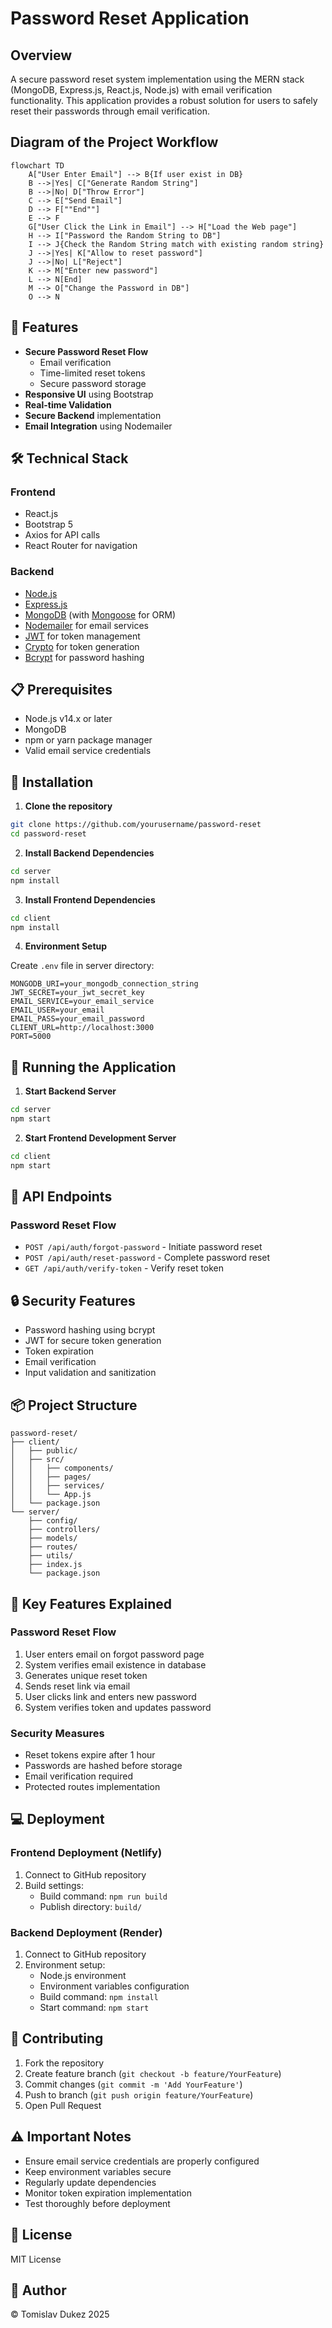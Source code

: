 # Password Reset Application

## Overview

A secure password reset system implementation using the MERN stack (MongoDB, Express.js, React.js, Node.js) with email verification functionality. This application provides a robust solution for users to safely reset their passwords through email verification.

## Diagram of the Project Workflow
```mermaid
flowchart TD
    A["User Enter Email"] --> B{If user exist in DB}
    B -->|Yes| C["Generate Random String"]
    B -->|No| D["Throw Error"]
    C --> E["Send Email"]
    D --> F[""End""]
    E --> F
    G["User Click the Link in Email"] --> H["Load the Web page"]
    H --> I["Password the Random String to DB"]
    I --> J{Check the Random String match with existing random string}
    J -->|Yes| K["Allow to reset password"]
    J -->|No| L["Reject"]
    K --> M["Enter new password"]
    L --> N[End]
    M --> O["Change the Password in DB"]
    O --> N
```

## 🚀 Features

- **Secure Password Reset Flow**
  - Email verification
  - Time-limited reset tokens
  - Secure password storage
- **Responsive UI** using Bootstrap
- **Real-time Validation**
- **Secure Backend** implementation
- **Email Integration** using Nodemailer

## 🛠️ Technical Stack

### Frontend

- React.js
- Bootstrap 5
- Axios for API calls
- React Router for navigation

### Backend

- [Node.js](https://nodejs.org/en/)
- [Express.js](https://expressjs.com/)
- [MongoDB](https://www.mongodb.com) (with [Mongoose](https://mongoosejs.com/) for ORM)
- [Nodemailer](https://nodemailer.com/) for email services
- [JWT](https://jwt.io/) for token management
- [Crypto](https://nodejs.org/api/crypto.html) for token generation
- [Bcrypt](https://www.npmjs.com/package/bcrypt) for password hashing



## 📋 Prerequisites

- Node.js v14.x or later
- MongoDB
- npm or yarn package manager
- Valid email service credentials

## 🔧 Installation

1. **Clone the repository**

```bash
git clone https://github.com/yourusername/password-reset
cd password-reset
```

2. **Install Backend Dependencies**

```bash
cd server
npm install
```

3. **Install Frontend Dependencies**

```bash
cd client
npm install
```

4. **Environment Setup**

Create `.env` file in server directory:

```env
MONGODB_URI=your_mongodb_connection_string
JWT_SECRET=your_jwt_secret_key
EMAIL_SERVICE=your_email_service
EMAIL_USER=your_email
EMAIL_PASS=your_email_password
CLIENT_URL=http://localhost:3000
PORT=5000
```

## 🚀 Running the Application

1. **Start Backend Server**

```bash
cd server
npm start
```

2. **Start Frontend Development Server**

```bash
cd client
npm start
```

## 📱 API Endpoints

### Password Reset Flow

- `POST /api/auth/forgot-password` - Initiate password reset
- `POST /api/auth/reset-password` - Complete password reset
- `GET /api/auth/verify-token` - Verify reset token

## 🔒 Security Features

- Password hashing using bcrypt
- JWT for secure token generation
- Token expiration
- Email verification
- Input validation and sanitization

## 📦 Project Structure

```
password-reset/
├── client/
│   ├── public/
│   ├── src/
│   │   ├── components/
│   │   ├── pages/
│   │   ├── services/
│   │   └── App.js
│   └── package.json
└── server/
    ├── config/
    ├── controllers/
    ├── models/
    ├── routes/
    ├── utils/
    ├── index.js
    └── package.json
```

## 🌟 Key Features Explained

### Password Reset Flow

1. User enters email on forgot password page
2. System verifies email existence in database
3. Generates unique reset token
4. Sends reset link via email
5. User clicks link and enters new password
6. System verifies token and updates password

### Security Measures

- Reset tokens expire after 1 hour
- Passwords are hashed before storage
- Email verification required
- Protected routes implementation

## 💻 Deployment

### Frontend Deployment (Netlify)

1. Connect to GitHub repository
2. Build settings:
   - Build command: `npm run build`
   - Publish directory: `build/`

### Backend Deployment (Render)

1. Connect to GitHub repository
2. Environment setup:
   - Node.js environment
   - Environment variables configuration
   - Build command: `npm install`
   - Start command: `npm start`

## 🤝 Contributing

1. Fork the repository
2. Create feature branch (`git checkout -b feature/YourFeature`)
3. Commit changes (`git commit -m 'Add YourFeature'`)
4. Push to branch (`git push origin feature/YourFeature`)
5. Open Pull Request

## ⚠️ Important Notes

- Ensure email service credentials are properly configured
- Keep environment variables secure
- Regularly update dependencies
- Monitor token expiration implementation
- Test thoroughly before deployment

## 📜 License

MIT License

## 🙏 Author

&copy; Tomislav Dukez 2025

